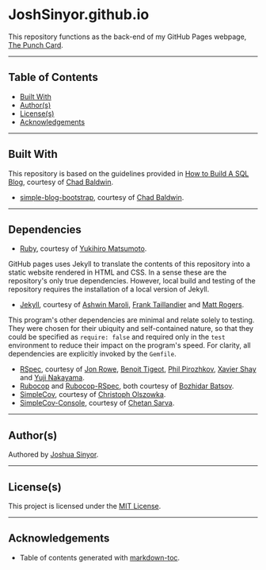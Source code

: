 # JoshSinyor.github.io

This repository functions as the back-end of my GitHub Pages webpage, [The Punch Card](https://joshsinyor.github.io/).

---

## Table of Contents

- [Built With](#built-with)
- [Author(s)](#author-s-)
- [License(s)](#license-s-)
- [Acknowledgements](#acknowledgements)

---

## Built With

This repository is based on the guidelines provided in [How to Build A SQL Blog](https://chadbaldwin.net/2021/03/14/how-to-build-a-sql-blog.html), courtesy of [Chad Baldwin](https://github.com/chadbaldwin).

- [simple-blog-bootstrap](https://github.com/chadbaldwin/simple-blog-bootstrap/), courtesy of [Chad Baldwin](https://github.com/chadbaldwin).

---

## Dependencies

- [Ruby](https://www.ruby-lang.org/), courtesy of [Yukihiro Matsumoto](https://github.com/matz).

GitHub pages uses Jekyll to translate the contents of this repository into a static website rendered in HTML and CSS. In a sense these are the repository's only true dependencies. However, local build and testing of the repository requires the installation of a local version of Jekyll.

- [Jekyll](https://jekyllrb.com/), courtesy of [Ashwin Maroli](https://github.com/ashmaroli), [Frank Taillandier](https://github.com/DirtyF) and [Matt Rogers](https://github.com/mattr-).

This program's other dependencies are minimal and relate solely to testing. They were chosen for their ubiquity and self-contained nature, so that they could be specified as `require: false` and required only in the `test` environment to reduce their impact on the program's speed. For clarity, all dependencies are explicitly invoked by the `Gemfile`.

- [RSpec](https://rspec.info/), courtesy of [Jon Rowe](https://github.com/JonRowe), [Benoit Tigeot](https://github.com/benoittgt), [Phil Pirozhkov](https://github.com/pirj), [Xavier Shay](https://github.com/xaviershay) and [Yuji Nakayama](https://github.com/yujinakayama).
- [Rubocop](https://rubocop.org/) and [Rubocop-RSpec](https://github.com/rubocop/rubocop-rspec), both courtesy of [Bozhidar Batsov](https://github.com/bbatsov).
- [SimpleCov](https://github.com/simplecov-ruby/simplecov), courtesy of [Christoph Olszowka](https://github.com/colszowka).
- [SimpleCov-Console](https://github.com/chetan/simplecov-console), courtesy of [Chetan Sarva](https://github.com/chetan).

---

## Author(s)

Authored by [Joshua Sinyor](https://gist.github.com/JoshSinyor).

---

## License(s)

This project is licensed under the [MIT License](LICENSE).

---

## Acknowledgements

- Table of contents generated with [markdown-toc](http://ecotrust-canada.github.io/markdown-toc/).
